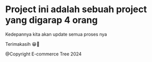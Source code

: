 # Project ini adalah sebuah project yang digarap 4 orang

Kedepannya kita akan update semua proses nya

Terimakasih 😁🙏

@Copyright E-commerce Tree 2024